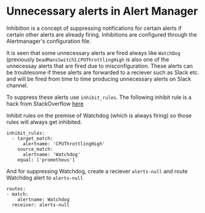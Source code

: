 # Unnecessary alerts in Alert Manager

Inhibition is a concept of suppressing notifications for certain alerts if certain other alerts are already firing. Inhibitions are configured through the Alertmanager's configuration file.

It is seen that some unnecessary alerts are fired always like `WatchDog` (previously `DeadMansSwitch`).`CPUThrottlingHigh` is also one of the unnecessay alerts that are fired due to misconfiguration. These alerts can be troublesome if these alerts are forwarded to a reciever such as Slack etc. and will be fired from time to time producing unnecessary alerts on Slack channel. 

To suppress these alerts use `inhibit_rules`. The following inhibit rule is a hack from StackOverflow [here](https://stackoverflow.com/questions/54806336/how-to-silence-prometheus-alertmanager-using-config-files/54814033#54814033)

Inhibit rules on the premise of Watchdog (which is always firing) so those rules will always get inhibited.

```
inhibit_rules:
  - target_match:
      alertname: 'CPUThrottlingHigh'
    source_match:
      alertname: 'Watchdog'
    equal: ['prometheus']
```

And for suppressing Watchdog, create a reciever `alerts-null` and route Watchdog alert to `alerts-null`

```
routes:
- match:
    alertname: Watchdog
  receiver: alerts-null
```
